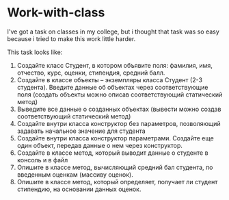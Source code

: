 # Work-with-class
I've got a task on classes in my college, but i thought that task was so easy because i tried to make this work little harder.

This task looks like:

1. Создайте класс Студент, в котором объявите поля: фамилия, имя, отчество, курс, оценки,
стипендия, средний балл.
2. Создайте в классе объекты – экземпляры класса Студент (2-3 студента). Введите данные об объектах
через соответствующие поля (создать объекты можно описав соответствующий статический метод)
3. Выведите все данные о созданных объектах (вывести можно создав соответствующий статический
метод)
4. Создайте внутри класса конструктор без параметров, позволяющий задавать начальное значение для
студента
5. Создайте внутри класса конструктор параметрами. Создайте еще один объект, передав данные о нем
через конструктор.
6. Создайте в классе метод, который выводит данные о студенте в консоль и в файл
7. Опишите в классе метод, вычисляющий средний бал студента, по введенным оценкам (массиву
оценок).
8. Опишите в классе метод, который определяет, получает ли студент стипендию, на основании данных
оценок.
